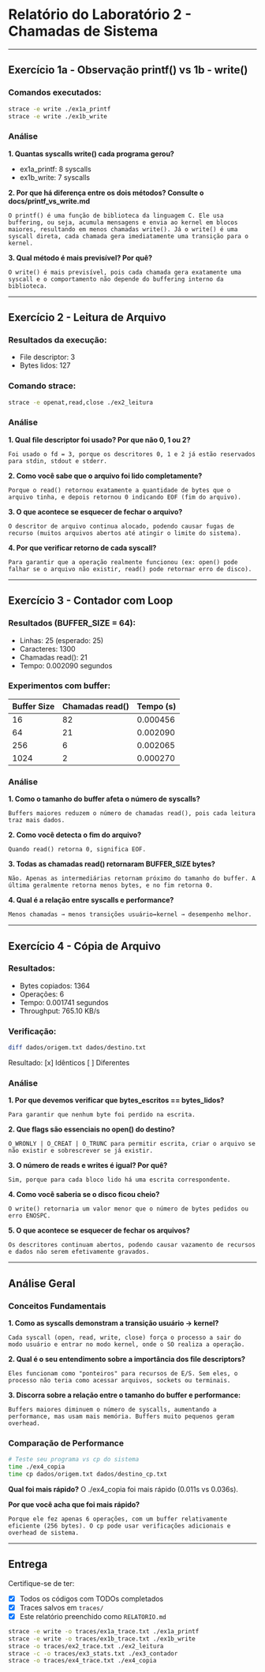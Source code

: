 # Relatório do Laboratório 2 - Chamadas de Sistema

---

## Exercício 1a - Observação printf() vs 1b - write()

### Comandos executados:

```bash
strace -e write ./ex1a_printf
strace -e write ./ex1b_write
```

### Análise

**1. Quantas syscalls write() cada programa gerou?**

- ex1a_printf: 8 syscalls
- ex1b_write: 7 syscalls

**2. Por que há diferença entre os dois métodos? Consulte o docs/printf_vs_write.md**

```
O printf() é uma função de biblioteca da linguagem C. Ele usa buffering, ou seja, acumula mensagens e envia ao kernel em blocos maiores, resultando em menos chamadas write(). Já o write() é uma syscall direta, cada chamada gera imediatamente uma transição para o kernel.
```

**3. Qual método é mais previsível? Por quê?**

```
O write() é mais previsível, pois cada chamada gera exatamente uma syscall e o comportamento não depende do buffering interno da biblioteca.
```

---

## Exercício 2 - Leitura de Arquivo

### Resultados da execução:

- File descriptor: 3
- Bytes lidos: 127

### Comando strace:

```bash
strace -e openat,read,close ./ex2_leitura
```

### Análise

**1. Qual file descriptor foi usado? Por que não 0, 1 ou 2?**

```
Foi usado o fd = 3, porque os descritores 0, 1 e 2 já estão reservados para stdin, stdout e stderr.
```

**2. Como você sabe que o arquivo foi lido completamente?**

```
Porque o read() retornou exatamente a quantidade de bytes que o arquivo tinha, e depois retornou 0 indicando EOF (fim do arquivo).
```

**3. O que acontece se esquecer de fechar o arquivo?**

```
O descritor de arquivo continua alocado, podendo causar fugas de recurso (muitos arquivos abertos até atingir o limite do sistema).
```

**4. Por que verificar retorno de cada syscall?**

```
Para garantir que a operação realmente funcionou (ex: open() pode falhar se o arquivo não existir, read() pode retornar erro de disco).
```

---

## Exercício 3 - Contador com Loop

### Resultados (BUFFER_SIZE = 64):

- Linhas: 25 (esperado: 25)
- Caracteres: 1300
- Chamadas read(): 21
- Tempo: 0.002090 segundos

### Experimentos com buffer:

| Buffer Size | Chamadas read() | Tempo (s) |
| ----------- | --------------- | --------- |
| 16          | 82              | 0.000456  |
| 64          | 21              | 0.002090  |
| 256         | 6               | 0.002065  |
| 1024        | 2               | 0.000270  |

### Análise

**1. Como o tamanho do buffer afeta o número de syscalls?**

```
Buffers maiores reduzem o número de chamadas read(), pois cada leitura traz mais dados.
```

**2. Como você detecta o fim do arquivo?**

```
Quando read() retorna 0, significa EOF.
```

**3. Todas as chamadas read() retornaram BUFFER_SIZE bytes?**

```
Não. Apenas as intermediárias retornam próximo do tamanho do buffer. A última geralmente retorna menos bytes, e no fim retorna 0.
```

**4. Qual é a relação entre syscalls e performance?**

```
Menos chamadas → menos transições usuário↔kernel → desempenho melhor.
```

---

## Exercício 4 - Cópia de Arquivo

### Resultados:

- Bytes copiados: 1364
- Operações: 6
- Tempo: 0.001741 segundos
- Throughput: 765.10 KB/s

### Verificação:

```bash
diff dados/origem.txt dados/destino.txt
```

Resultado: [x] Idênticos [ ] Diferentes

### Análise

**1. Por que devemos verificar que bytes_escritos == bytes_lidos?**

```
Para garantir que nenhum byte foi perdido na escrita.
```

**2. Que flags são essenciais no open() do destino?**

```
O_WRONLY | O_CREAT | O_TRUNC para permitir escrita, criar o arquivo se não existir e sobrescrever se já existir.
```

**3. O número de reads e writes é igual? Por quê?**

```
Sim, porque para cada bloco lido há uma escrita correspondente.
```

**4. Como você saberia se o disco ficou cheio?**

```
O write() retornaria um valor menor que o número de bytes pedidos ou erro ENOSPC.
```

**5. O que acontece se esquecer de fechar os arquivos?**

```
Os descritores continuam abertos, podendo causar vazamento de recursos e dados não serem efetivamente gravados.
```

---

## Análise Geral

### Conceitos Fundamentais

**1. Como as syscalls demonstram a transição usuário → kernel?**

```
Cada syscall (open, read, write, close) força o processo a sair do modo usuário e entrar no modo kernel, onde o SO realiza a operação.
```

**2. Qual é o seu entendimento sobre a importância dos file descriptors?**

```
Eles funcionam como "ponteiros" para recursos de E/S. Sem eles, o processo não teria como acessar arquivos, sockets ou terminais.
```

**3. Discorra sobre a relação entre o tamanho do buffer e performance:**

```
Buffers maiores diminuem o número de syscalls, aumentando a performance, mas usam mais memória. Buffers muito pequenos geram overhead.
```

### Comparação de Performance

```bash
# Teste seu programa vs cp do sistema
time ./ex4_copia
time cp dados/origem.txt dados/destino_cp.txt
```

**Qual foi mais rápido?** O ./ex4_copia foi mais rápido (0.011s vs 0.036s).

**Por que você acha que foi mais rápido?**

```
Porque ele fez apenas 6 operações, com um buffer relativamente eficiente (256 bytes). O cp pode usar verificações adicionais e overhead de sistema.
```

---

## Entrega

Certifique-se de ter:

- [x] Todos os códigos com TODOs completados
- [x] Traces salvos em `traces/`
- [x] Este relatório preenchido como `RELATORIO.md`

```bash
strace -e write -o traces/ex1a_trace.txt ./ex1a_printf
strace -e write -o traces/ex1b_trace.txt ./ex1b_write
strace -o traces/ex2_trace.txt ./ex2_leitura
strace -c -o traces/ex3_stats.txt ./ex3_contador
strace -o traces/ex4_trace.txt ./ex4_copia
```
